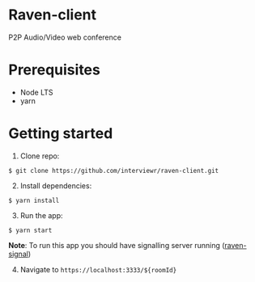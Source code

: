 # Raven-client
P2P Audio/Video web conference

# Prerequisites
- Node LTS
- yarn

# Getting started
1. Clone repo:
```
$ git clone https://github.com/interviewr/raven-client.git
```
2. Install dependencies:
```
$ yarn install
```
3. Run the app:
```
$ yarn start
```
**Note**: To run this app you should have signalling server running ([raven-signal](https://github.com/interviewr/raven-signal))

4. Navigate to `https://localhost:3333/${roomId}`
